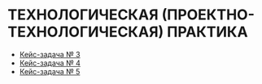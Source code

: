 # ТЕХНОЛОГИЧЕСКАЯ (ПРОЕКТНО-ТЕХНОЛОГИЧЕСКАЯ) ПРАКТИКА

- [Кейс-задача № 3](./app-1/)
- [Кейс-задача № 4](./app-2/)
- [Кейс-задача № 5](./app-3/)